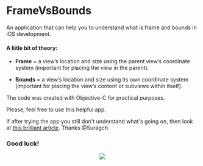 # FrameVsBounds

An application that can help you to understand what is frame and bounds in iOS development. 

#### A liitle bit of theory:

* __Frame__ = a view’s location and size using the parent view’s coordinate system (important for placing the view in the parent).

* __Bounds__ = a view’s location and size using its own coordinate system (important for placing the view’s content or subviews within itself).

The code was created with Objective-C for practical purposes. 

Please, feel free to use this helpful app.

If after trying the app you still don't understand what's going on, then look at [this brilliant article](https://medium.com/@suragch/frame-vs-bounds-in-ios-107990ad53ee). Thanks @Suragch.

### Good luck!

<p align="center">
 <img src="https://giant.gfycat.com/WildPepperyAyeaye.gif"/>
</p>
